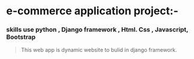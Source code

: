 # e-commerce application project:-
### skills use python , Django framework , Html. Css , Javascript, Bootstrap
> This web app is dynamic website to bulid in django framework.
> 

